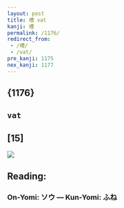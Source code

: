```yaml
---
layout: post
title: 槽 vat
kanji: 槽
permalink: /1176/
redirect_from:
 - /槽/
 - /vat/
pre_kanji: 1175
nex_kanji: 1177
---
```


## {1176}

## `vat`

## [15]

<div class="stroke"><img src="E6A7BD.png" /></div>

## Reading:

### On-Yomi: ソウ &mdash; Kun-Yomi: ふね
